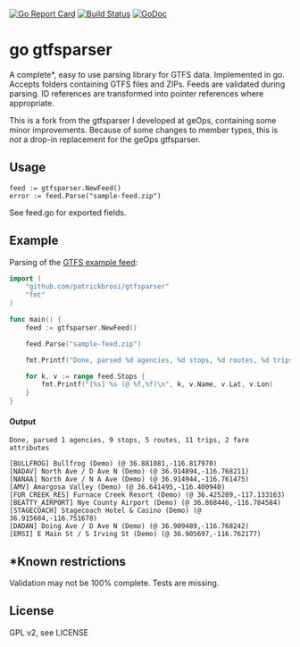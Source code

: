 [![Go Report Card](https://goreportcard.com/badge/github.com/patrickbr/gtfsparser)](https://goreportcard.com/report/github.com/patrickbr/gtfsparser) [![Build Status](https://travis-ci.org/patrickbr/gtfsparser.svg?branch=master)](https://travis-ci.org/patrickbr/gtfsparser) [![GoDoc](https://godoc.org/github.com/patrickbr/gtfsparser?status.png)](https://godoc.org/github.com/patrickbr/gtfsparser)

# go gtfsparser

A complete*, easy to use parsing library for GTFS data. Implemented in go. Accepts folders containing GTFS files and ZIPs. Feeds are validated during parsing. ID references are transformed into pointer references where appropriate.

This is a fork from the gtfsparser I developed at geOps, containing some minor improvements. Because of some changes to member types, this is _not_ a drop-in replacement for the geOps gtfsparser.

## Usage
    feed := gtfsparser.NewFeed()
    error := feed.Parse("sample-feed.zip")
    
See feed.go for exported fields.

## Example

Parsing of the [GTFS example feed](https://developers.google.com/transit/gtfs/examples/gtfs-feed):
    
```go
import (
	"github.com/patrickbrosi/gtfsparser"
	"fmt"
)

func main() {
    feed := gtfsparser.NewFeed()

    feed.Parse("sample-feed.zip")

    fmt.Printf("Done, parsed %d agencies, %d stops, %d routes, %d trips, %d fare attributes\n\n", len(feed.Agencies), len(feed.Stops), len(feed.Routes), len(feed.Trips), len(feed.FareAttributes))

    for k, v := range feed.Stops {
        fmt.Printf("[%s] %s (@ %f,%f)\n", k, v.Name, v.Lat, v.Lon)
    }
}
```

#### Output
```
Done, parsed 1 agencies, 9 stops, 5 routes, 11 trips, 2 fare attributes

[BULLFROG] Bullfrog (Demo) (@ 36.881081,-116.817970)
[NADAV] North Ave / D Ave N (Demo) (@ 36.914894,-116.768211)
[NANAA] North Ave / N A Ave (Demo) (@ 36.914944,-116.761475)
[AMV] Amargosa Valley (Demo) (@ 36.641495,-116.400940)
[FUR_CREEK_RES] Furnace Creek Resort (Demo) (@ 36.425289,-117.133163)
[BEATTY_AIRPORT] Nye County Airport (Demo) (@ 36.868446,-116.784584)
[STAGECOACH] Stagecoach Hotel & Casino (Demo) (@ 36.915684,-116.751678)
[DADAN] Doing Ave / D Ave N (Demo) (@ 36.909489,-116.768242)
[EMSI] E Main St / S Irving St (Demo) (@ 36.905697,-116.762177)
```

## *Known restrictions

Validation may not be 100% complete. Tests are missing.

## License

GPL v2, see LICENSE
